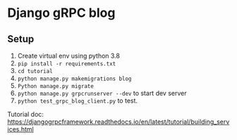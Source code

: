 # Django gRPC blog
## Setup
1. Create virtual env using python 3.8
2. `pip install -r requirements.txt`
3. `cd tutorial`
4. `python manage.py makemigrations blog`
5. `Python manage.py migrate`
6. `python manage.py grpcrunserver --dev` to start dev server
7. `python test_grpc_blog_client.py` to test.

Tutorial doc: https://djangogrpcframework.readthedocs.io/en/latest/tutorial/building_services.html
